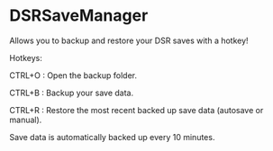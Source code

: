 # DSRSaveManager
Allows you to backup and restore your DSR saves with a hotkey!

Hotkeys:

CTRL+O : Open the backup folder.

CTRL+B : Backup your save data.

CTRL+R : Restore the most recent backed up save data (autosave or manual).

Save data is automatically backed up every 10 minutes.
